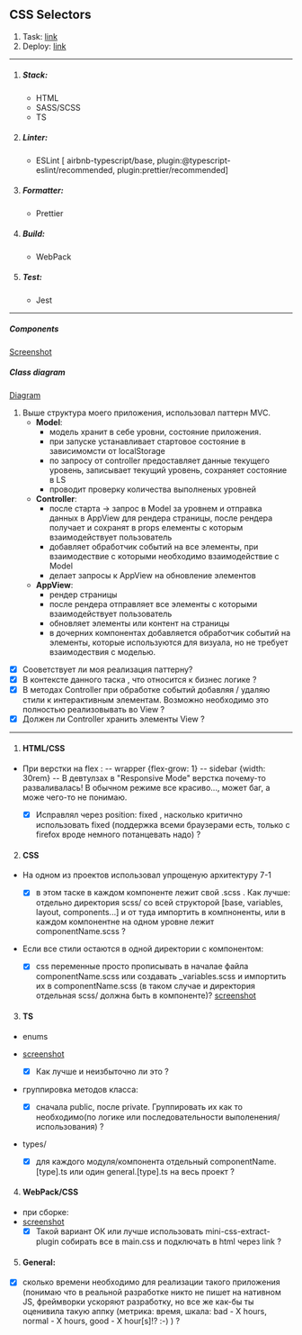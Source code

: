 ## CSS Selectors

1. Task: [link](https://github.com/rolling-scopes-school/tasks/blob/master/tasks/rs-css.md)
2. Deploy: [link](https://rolling-scopes-school.github.io/geominerr-JSFE2023Q1/rss-css-selectors/)

---

1. ##### Stack:

   - HTML
   - SASS/SCSS
   - TS

2. ##### Linter:

   - ESLint [ airbnb-typescript/base, plugin:@typescript-eslint/recommended, plugin:prettier/recommended]

3. ##### Formatter:

   - Prettier

4. ##### Build:

   - WebPack

5. ##### Test:

   - Jest

---

##### Components

[Screenshot](assets/screenshot-deploy.png)

##### Class diagram

[Diagram](assets/App-class-diagram.png)

1. Выше структура моего приложения, использовал паттерн MVC.
   - **Model**:
     - модель хранит в себе уровни, состояние приложения.
     - при запуске устанавливает стартовое состояние в зависимомсти от localStorage
     - по запросу от controller предоставляет данные текущего уровень, записывает текущий уровень, сохраняет состояние в LS
     - проводит проверку количества выполненых уровней
   - **Controller**:
     - после старта -> запрос в Model за уровнем и отправка данных в AppView для рендера страницы, после рендера получает и сохранят в props елементы с которым взаимодействует пользователь
     - добавляет обработчик событий на все элементы, при взаимодествие с которыми необходимо взаимодействие с Model
     - делает запросы к AppView на обновление элементов
   - **AppView**:
     - рендер страницы
     - после рендера отправляет все элементы с которыми взаимодействует пользователь
     - обновляет элементы или контент на страницы
     - в дочерних компонентах добавляется обработчик событий на элементы, которые используются для визуала, но не требует взаимодествия с моделью.

- [x] Сооветствует ли моя реализация паттерну?
- [x] В контексте данного таска , что относится к бизнес логике ?
- [x] В методах Controller при обработке событий добавляя / удаляю стили к интерактивным элементам. Возможно необходимо это полностью реализовывать во View ?
- [x] Должен ли Controller хранить элементы View ?

---

1. #### HTML/СSS

- При верстки на flex :
  -- wrapper {flex-grow: 1}
  -- sidebar {width: 30rem}
  -- В девтулзах в "Responsive Mode" верстка почему-то разваливалась! В обычном режиме все красиво..., может баг, а може чего-то не понимаю.

  - [x] Исправлял через position: fixed , насколько критично использовать fixed (поддержка всеми браузерами есть, только c firefox вроде немного потанцевать надо) ?

2. #### CSS

- На одном из проектов использовал упрощеную архитектуру 7-1

  - [x] в этом таске в каждом компоненте лежит свой .scss . Как лучше: отдельно директория scss/ со всей структорой [base, variables, layout, components...] и от туда импортить в компноненты, или в каждом компонентне на одном уровне лежит componentName.scss ?

- Если все стили остаются в одной директории с компонентом:

  - [x] сss переменные просто прописывать в началае файла componentName.scss или создавать \_variables.scss и импортить их в componentName.scss (в таком случае и директория отдельная scss/ должна быть в компоненте)?
        [screenshot](assets/screenshot-css-variables.png)

3. #### TS

- enums
- [screenshot](assets/screenshot-ts-enum-tags.png)

  - [x] Как лучше и неизбыточно ли это ?

- группировка методов класса:

  - [x] сначала public, после private. Группировать их как то необходимо(по логике или последовательности выполенения/использования) ?

- types/

  - [x] для каждого модуля/компонента отдельный componentName.\[type].ts или один general.\[type].ts на весь проект ?

4. #### WebPack/СSS

- при сборке:
- [screenshot](assets/screenshot-webpack-css)
  - [x] Такой вариант ОК или лучше использовать mini-css-extract-plugin собирать все в main.css и подключать в html через link ?

5. #### General:
 
- [x] сколько времени необходимо для реализации такого приложения (понимаю что в реальной разработке никто не пишет на нативном JS, фреймворки ускоряют разработку, но все же как-бы ты оценивила такую аппку (метрика: время, шкала: bad - X hours, normal - X hours, good - X hour\[s]!? :-\) ) ?
